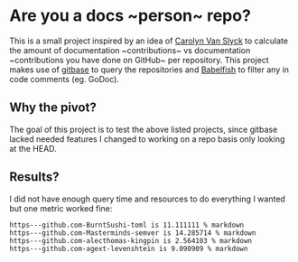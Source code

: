 Are you a docs ~person~ repo?
============================

This is a small project inspired by an idea of [Carolyn Van Slyck](https://github.com/carolynvs) to calculate the amount of documentation ~contributions~ vs documentation ~contributions you have done on GitHub~ per repository.
This project makes use of [gitbase](https://github.com/src-d/gitbase) to query the repositories and [Babelfish](https://github.com/bblfsh/bblfshd) to filter any in code comments (eg. GoDoc).

## Why the pivot?
The goal of this project is to test the above listed projects, since gitbase lacked needed features I changed to working on a repo basis only looking at the HEAD.

## Results?
I did not have enough query time and resources to do everything I wanted but one metric worked fine:
```
https---github.com-BurntSushi-toml is 11.111111 % markdown
https---github.com-Masterminds-semver is 14.285714 % markdown
https---github.com-alecthomas-kingpin is 2.564103 % markdown
https---github.com-agext-levenshtein is 9.090909 % markdown
```